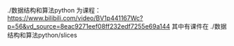 ./数据结构和算法python 为课程：
https://www.bilibili.com/video/BV1p441167Wc?p=56&vd_source=8eac9271eef08ff232edf7255e69a144
其中有课件在  ./数据结构和算法python/slices